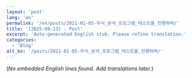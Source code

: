 ```yaml
---
layout: 'post'
lang: 'en'
permalink: '/en/posts/2021-01-05-주식_분석_프로그램_테스트를_진행하며/'
title: '[2025-08-13] - Post'
excerpt: 'Auto-generated English stub. Please refine translation.'
categories:
  - 'Blog'
alt_ko: '/posts/2021-01-05-주식_분석_프로그램_테스트를_진행하며/'
---
```


(*No embedded English lines found. Add translations later.*)
